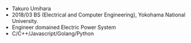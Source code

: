 - Takuro Umihara
- 2018/03 BS (Electrical and Computer Engineering), Yokohama National University.
- Engineer domained Electric Power System
- C/C++/Javascript/Golang/Python

<!---
takuroumi/takuroumi is a ✨ special ✨ repository because its `README.md` (this file) appears on your GitHub profile.
You can click the Preview link to take a look at your changes.
--->
